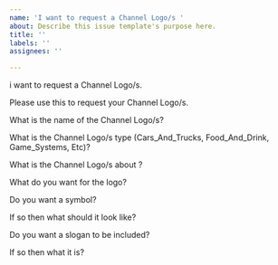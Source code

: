 ```yaml
---
name: 'I want to request a Channel Logo/s '
about: Describe this issue template's purpose here.
title: ''
labels: ''
assignees: ''

---
```


i want to request a Channel Logo/s.

Please use this to request your Channel Logo/s.

What is the name of the Channel Logo/s?

What is the Channel Logo/s type (Cars_And_Trucks, Food_And_Drink, Game_Systems, Etc)?

What is the Channel Logo/s about ?

What do you want for the logo?

Do you want a symbol?

If so then what should it look like? 

Do you want a slogan to be included?

If so then what it is?
